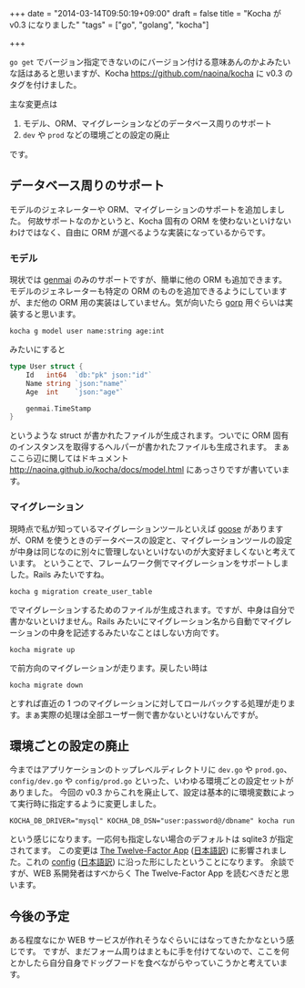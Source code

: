 +++
date = "2014-03-14T09:50:19+09:00"
draft = false
title = "Kocha が v0.3 になりました"
"tags" = ["go", "golang", "kocha"]

+++

`go get` でバージョン指定できないのにバージョン付ける意味あんのかよみたいな話はあると思いますが、Kocha https://github.com/naoina/kocha に v0.3 のタグを付けました。

主な変更点は

1. モデル、ORM、マイグレーションなどのデータベース周りのサポート
1. `dev` や `prod` などの環境ごとの設定の廃止

です。

## データベース周りのサポート

モデルのジェネレーターや ORM、マイグレーションのサポートを追加しました。
何故サポートなのかというと、Kocha 固有の ORM を使わないといけないわけではなく、自由に ORM が選べるような実装になっているからです。

### モデル

現状では [genmai](https://github.com/naoina/genmai) のみのサポートですが、簡単に他の ORM も追加できます。
モデルのジェネレーターも特定の ORM のものを追加できるようにしていますが、まだ他の ORM 用の実装はしていません。気が向いたら [gorp](https://github.com/coopernurse/gorp) 用ぐらいは実装すると思います。

    kocha g model user name:string age:int

みたいにすると

```go
type User struct {
    Id   int64  `db:"pk" json:"id"`
    Name string `json:"name"`
    Age  int    `json:"age"`

    genmai.TimeStamp
}
```

というような struct が書かれたファイルが生成されます。ついでに ORM 固有のインスタンスを取得するヘルパーが書かれたファイルも生成されます。
まぁここら辺に関してはドキュメント http://naoina.github.io/kocha/docs/model.html にあっさりですが書いています。

### マイグレーション

現時点で私が知っているマイグレーションツールといえば [goose](https://bitbucket.org/liamstask/goose) がありますが、ORM を使うときのデータベースの設定と、マイグレーションツールの設定が中身は同じなのに別々に管理しないといけないのが大変好ましくないと考えています。
ということで、フレームワーク側でマイグレーションをサポートしました。Rails みたいですね。

    kocha g migration create_user_table

でマイグレーションするためのファイルが生成されます。ですが、中身は自分で書かないといけません。Rails みたいにマイグレーション名から自動でマイグレーションの中身を記述するみたいなことはしない方向です。

    kocha migrate up

で前方向のマイグレーションが走ります。戻したい時は

    kocha migrate down

とすれば直近の 1 つのマイグレーションに対してロールバックする処理が走ります。まぁ実際の処理は全部ユーザー側で書かないといけないんですが。

## 環境ごとの設定の廃止

今まではアプリケーションのトップレベルディレクトリに `dev.go` や `prod.go`、`config/dev.go` や `config/prod.go` といった、いわゆる環境ごとの設定セットがありました。
今回の v0.3 からこれを廃止して、設定は基本的に環境変数によって実行時に指定するように変更しました。

    KOCHA_DB_DRIVER="mysql" KOCHA_DB_DSN="user:password@/dbname" kocha run

という感じになります。一応何も指定しない場合のデフォルトは sqlite3 が指定されてます。
この変更は [The Twelve-Factor App](http://12factor.net/) ([日本語訳](http://twelve-factor-ja.herokuapp.com/)) に影響されました。これの [config](http://12factor.net/config) ([日本語訳](http://twelve-factor-ja.herokuapp.com/config)) に沿った形にしたということになります。
余談ですが、WEB 系開発者はすべからく The Twelve-Factor App を読むべきだと思います。

## 今後の予定

ある程度なにか WEB サービスが作れそうなぐらいにはなってきたかなという感じです。
ですが、まだフォーム周りはまともに手を付けてないので、ここを何とかしたら自分自身でドッグフードを食べながらやっていこうかと考えています。
